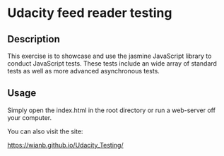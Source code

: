 # Udacity feed reader testing

## Description
This exercise is to showcase and use the jasmine JavaScript library to conduct JavaScript tests. These tests include an wide array of standard tests as well as more advanced asynchronous tests.

## Usage
Simply open the index.html in the root directory or run a web-server off your computer.

You can also visit the site:

https://wianb.github.io/Udacity_Testing/
